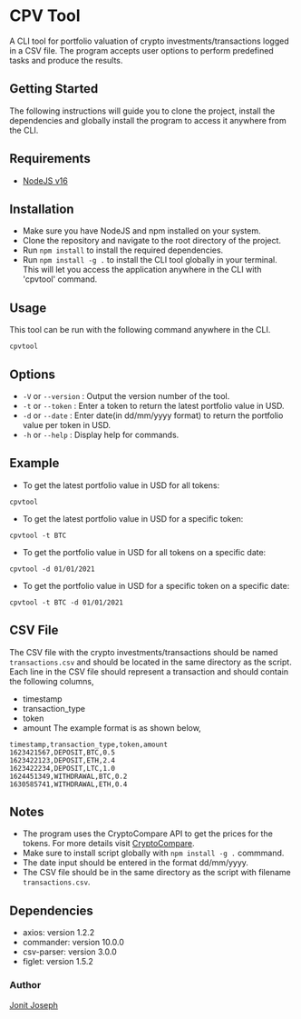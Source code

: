 # CPV Tool
A CLI tool for portfolio valuation of crypto investments/transactions logged in a CSV file. The program accepts user options to perform predefined tasks and produce the results.
## Getting Started
The following instructions will guide you to clone the project, install the dependencies and globally install the program to access it anywhere from the CLI.
## Requirements
- [NodeJS v16](https://nodejs.org/en/)
## Installation
- Make sure you have NodeJS and npm installed on your system.
- Clone the repository and navigate to the root directory of the project.
- Run `npm install` to install the required dependencies.
- Run `npm install -g .` to install the CLI tool globally in your terminal. This will let you access the application anywhere in the CLI with 'cpvtool' command.
## Usage
This tool can be run with the following command anywhere in the CLI.
```
cpvtool
```
## Options
- `-V` or `--version` : Output the version number of the tool.
- `-t` or `--token` : Enter a token to return the latest portfolio value in USD.
- `-d` or `--date` : Enter date(in dd/mm/yyyy format) to return the portfolio value per token in USD.
- `-h` or `--help` : Display help for commands.
## Example
- To get the latest portfolio value in USD for all tokens:
```
cpvtool
```
- To get the latest portfolio value in USD for a specific token:
```
cpvtool -t BTC
```
- To get the portfolio value in USD for all tokens on a specific date:
```
cpvtool -d 01/01/2021
```
- To get the portfolio value in USD for a specific token on a specific date:
```
cpvtool -t BTC -d 01/01/2021
```
## CSV File
The CSV file with the crypto investments/transactions should be named `transactions.csv` and should be located in the same directory as the script. Each line in the CSV file should represent a transaction and should contain the following columns,
- timestamp
- transaction_type
- token
- amount
The example format is as shown below,
```
timestamp,transaction_type,token,amount
1623421567,DEPOSIT,BTC,0.5
1623422123,DEPOSIT,ETH,2.4
1623422234,DEPOSIT,LTC,1.0
1624451349,WITHDRAWAL,BTC,0.2
1630585741,WITHDRAWAL,ETH,0.4
```
## Notes
- The program uses the CryptoCompare API to get the prices for the tokens. For more details visit [CryptoCompare](https://min-api.cryptocompare.com/documentation).
- Make sure to install script globally with `npm install -g .` commmand.
- The date input should be entered in the format dd/mm/yyyy.
- The CSV file should be in the same directory as the script with filename `transactions.csv`.
## Dependencies
- axios: version 1.2.2
- commander: version 10.0.0
- csv-parser: version 3.0.0
- figlet: version 1.5.2
### Author
[Jonit Joseph](https://github.com/jonitjoseph)